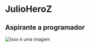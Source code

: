 # JulioHeroZ
## Aspirante a programador
![Isso é uma imagem](https://i.pinimg.com/originals/de/95/47/de95470e4232b3ea63bc8c62438e15cf.gif)
